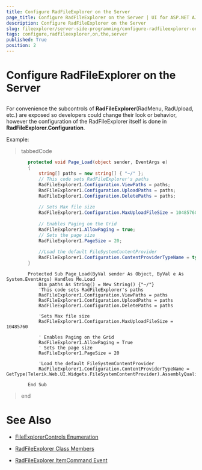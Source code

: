 ```yaml
---
title: Configure RadFileExplorer on the Server
page_title: Configure RadFileExplorer on the Server | UI for ASP.NET AJAX Documentation
description: Configure RadFileExplorer on the Server
slug: fileexplorer/server-side-programming/configure-radfileexplorer-on-the-server
tags: configure,radfileexplorer,on,the,server
published: True
position: 2
---
```


# Configure RadFileExplorer on the Server



## 

For convenience the subcontrols of __RadFileExplorer__(RadMenu, RadUpload, etc.) are exposed so developers could change their look or behavior, however the configuration of the RadFileExplorer itself is done in __RadFileExplorer.Configuration__.

Example:

>tabbedCode

````C#
		protected void Page_Load(object sender, EventArgs e)
		{
			string[] paths = new string[] { "~/" };
			// This code sets RadFileExplorer's paths
			RadFileExplorer1.Configuration.ViewPaths = paths;
			RadFileExplorer1.Configuration.UploadPaths = paths;
			RadFileExplorer1.Configuration.DeletePaths = paths;
	
			// Sets Max file size
			RadFileExplorer1.Configuration.MaxUploadFileSize = 10485760;
	
			// Enables Paging on the Grid
			RadFileExplorer1.AllowPaging = true;
			// Sets the page size
			RadFileExplorer1.PageSize = 20;
	
			//Load the default FileSystemContentProvider
			RadFileExplorer1.Configuration.ContentProviderTypeName = typeof(Telerik.Web.UI.Widgets.FileSystemContentProvider).AssemblyQualifiedName;
		}
````
````VB.NET
	    Protected Sub Page_Load(ByVal sender As Object, ByVal e As System.EventArgs) Handles Me.Load
	        Dim paths As String() = New String() {"~/"}
	        'This code sets RadFileExplorer's paths
	        RadFileExplorer1.Configuration.ViewPaths = paths
	        RadFileExplorer1.Configuration.UploadPaths = paths
	        RadFileExplorer1.Configuration.DeletePaths = paths
	
	        'Sets Max file size
	        RadFileExplorer1.Configuration.MaxUploadFileSize = 10485760
	
	        ' Enables Paging on the Grid
	        RadFileExplorer1.AllowPaging = True
	        ' Sets the page size
	        RadFileExplorer1.PageSize = 20
	
	        'Load the default FileSystemContentProvider
	        RadFileExplorer1.Configuration.ContentProviderTypeName = GetType(Telerik.Web.UI.Widgets.FileSystemContentProvider).AssemblyQualifiedName
	
	    End Sub
````
>end

# See Also

 * [FileExplorerControls Enumeration](http://www.telerik.com/help/aspnet-ajax/t_telerik_web_ui_fileexplorer_fileexplorercontrols.html)

 * [RadFileExplorer Class Members](http://www.telerik.com/help/aspnet-ajax/allmembers_t_telerik_web_ui_radfileexplorer.html)

 * [RadFileExplorer ItemCommand Event](http://www.telerik.com/help/aspnet-ajax/e_telerik_web_ui_radfileexplorer_itemcommand.html)

